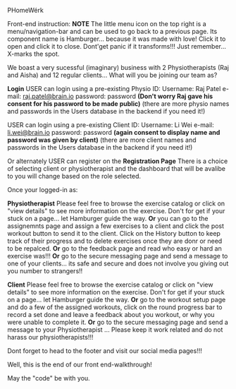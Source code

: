 PHomeWérk

Front-end instruction:
**NOTE**
The little menu icon on the top right is a menu/navigation-bar and can be used to go back to a previous page. Its component name is Hamburger... because it was made with love!
Click it to open and click it to close. Dont'get panic if it transforms!!! Just remember... X-marks the spot.

We boast a very sucessful (imaginary) business with 2 Physiotherapists (Raj and Aisha) and 12 regular clients... What will you be joining our team as?

**Login**
USER can login using a pre-existing Physio ID:
Username: Raj Patel 
e-mail: raj.patel@brain.io
password: password
__(Don't worry Raj gave his consent for his password to be made public)__
(there are more physio names and passwords in the Users database in the backend if you need it!)

USER can login using a pre-existing Client ID:
Username: Li Wei 
e-mail: li.wei@brain.io
password: password
__(again consent to display name and password was given by client)__
(there are more client names and passwords in the Users database in the backend if you need it!)

Or alternately USER can register on the 
**Registration Page** 
There is a choice of selecting client or physiotherapist and the dashboard that will be avalibe to you will change based on the role selected.

Once your logged-in as:

**Physiotherapist**
Please feel free to browse the exercise catalog or click on "view details" to see more information on the exercise. Don't for get if your stuck on a page...
let Hamburger guide the way. 
**Or** you can go to the assignemnts page and assign a few exercises to a client and click the post workout button to send it to the client. Click on the History button
to keep track of their progress and to delete exercises once they are donr or need to be repalced. 
**Or** go to the feedback page and read who easy or hard an exercise was!!!
**Or** go to the secure messaging page and send a message to one of your clients... its safe and secure and does not involve you giving out you number to strangers!!

**Client**
Please feel free to browse the exercise catalog or click on "view details" to see more information on the exercise. Don't for get if your stuck on a page...
let Hamburger guide the way. 
**Or** go to the workout setup page and do a few of the assigned workouts, click on the round progress bar to record a set done and leave a feedback about you workout,
or why you were unable to complete it.
**Or** go to the secure messaging page and send a message to your Physiotherapist ... Please keep it work related and do not harass our physiotherapists!!!

Dont forget to head to the footer and visit our social media pages!!!

Well, this is the end of our front end-walkthrough!

May the "code" be with you.




